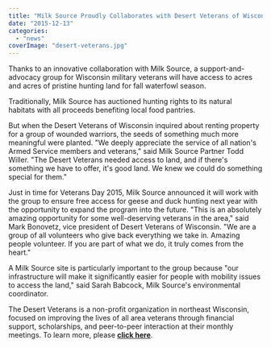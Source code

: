 ```yaml
---
title: "Milk Source Proudly Collaborates with Desert Veterans of Wisconsin"
date: "2015-12-13"
categories: 
  - "news"
coverImage: "desert-veterans.jpg"
---
```


Thanks to an innovative collaboration with Milk Source, a support-and-advocacy group for Wisconsin military veterans will have access to acres and acres of pristine hunting land for fall waterfowl season.

Traditionally, Milk Source has auctioned hunting rights to its natural habitats with all proceeds benefiting local food pantries.

But when the Desert Veterans of Wisconsin inquired about renting property for a group of wounded warriors, the seeds of something much more meaningful were planted. "We deeply appreciate the service of all nation's Armed Service members and veterans," said Milk Source Partner Todd Willer. "The Desert Veterans needed access to land, and if there's something we have to offer, it's good land. We knew we could do something special for them."

Just in time for Veterans Day 2015, Milk Source announced it will work with the group to ensure free access for geese and duck hunting next year with the opportunity to expand the program into the future. "This is an absolutely amazing opportunity for some well-deserving veterans in the area," said Mark Bonovetz, vice president of Desert Veterans of Wisconsin. "We are a group of all volunteers who give back everything we take in. Amazing people volunteer. If you are part of what we do, it truly comes from the heart."

A Milk Source site is particularly important to the group because "our infrastructure will make it significantly easier for people with mobility issues to access the land," said Sarah Babcock, Milk Source's environmental coordinator.

The Desert Veterans is a non-profit organization in northeast Wisconsin, focused on improving the lives of all area veterans through financial support, scholarships, and peer-to-peer interaction at their monthly meetings. To learn more, please **[click here](http://www.desertveteransofwisconsin.org/)**.
